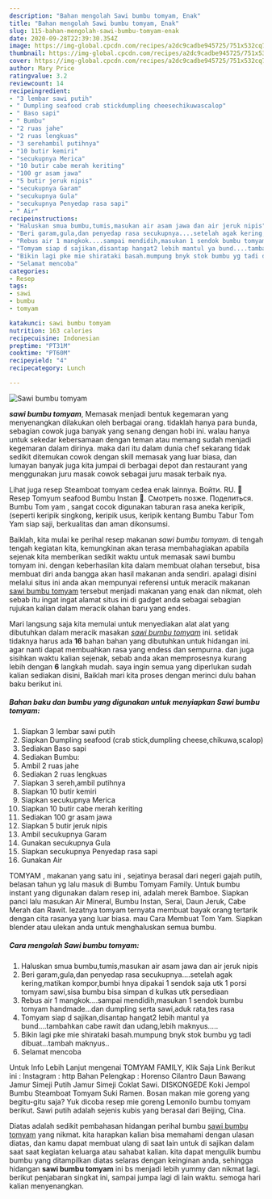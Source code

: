 ```yaml
---
description: "Bahan mengolah Sawi bumbu tomyam, Enak"
title: "Bahan mengolah Sawi bumbu tomyam, Enak"
slug: 115-bahan-mengolah-sawi-bumbu-tomyam-enak
date: 2020-09-28T22:39:30.354Z
image: https://img-global.cpcdn.com/recipes/a2dc9cadbe945725/751x532cq70/sawi-bumbu-tomyam-foto-resep-utama.jpg
thumbnail: https://img-global.cpcdn.com/recipes/a2dc9cadbe945725/751x532cq70/sawi-bumbu-tomyam-foto-resep-utama.jpg
cover: https://img-global.cpcdn.com/recipes/a2dc9cadbe945725/751x532cq70/sawi-bumbu-tomyam-foto-resep-utama.jpg
author: Mary Price
ratingvalue: 3.2
reviewcount: 14
recipeingredient:
- "3 lembar sawi putih"
- " Dumpling seafood crab stickdumpling cheesechikuwascalop"
- " Baso sapi"
- " Bumbu"
- "2 ruas jahe"
- "2 ruas lengkuas"
- "3 serehambil putihnya"
- "10 butir kemiri"
- "secukupnya Merica"
- "10 butir cabe merah keriting"
- "100 gr asam jawa"
- "5 butir jeruk nipis"
- "secukupnya Garam"
- "secukupnya Gula"
- "secukupnya Penyedap rasa sapi"
- " Air"
recipeinstructions:
- "Haluskan smua bumbu,tumis,masukan air asam jawa dan air jeruk nipis"
- "Beri garam,gula,dan penyedap rasa secukupnya....setelah agak kering,matikan kompor,bumbi hnya dipakai 1 sendok saja utk 1 porsi tomyam sawi,sisa bumbu bisa simpan d kulkas utk persediaan"
- "Rebus air 1 mangkok....sampai mendidih,masukan 1 sendok bumbu tomyam handmade...dan dumpling serta sawi,aduk rata,tes rasa"
- "Tomyam siap d sajikan,disantap hangat2 lebih mantul ya bund....tambahkan cabe rawit dan udang,lebih maknyus....."
- "Bikin lagi pke mie shirataki basah.mumpung bnyk stok bumbu yg tadi dibuat...tambah maknyus.."
- "Selamat mencoba"
categories:
- Resep
tags:
- sawi
- bumbu
- tomyam

katakunci: sawi bumbu tomyam 
nutrition: 163 calories
recipecuisine: Indonesian
preptime: "PT31M"
cooktime: "PT60M"
recipeyield: "4"
recipecategory: Lunch

---
```



![Sawi bumbu tomyam](https://img-global.cpcdn.com/recipes/a2dc9cadbe945725/751x532cq70/sawi-bumbu-tomyam-foto-resep-utama.jpg)

<b><i>sawi bumbu tomyam</i></b>, Memasak menjadi bentuk kegemaran yang menyenangkan dilakukan oleh berbagai orang. tidaklah hanya para bunda, sebagian cowok juga banyak yang senang dengan hobi ini. walau hanya untuk sekedar kebersamaan dengan teman atau memang sudah menjadi kegemaran dalam dirinya. maka dari itu dalam dunia chef sekarang tidak sedikit ditemukan cowok dengan skill memasak yang luar biasa, dan lumayan banyak juga kita jumpai di berbagai depot dan restaurant yang menggunakan juru masak cowok sebagai juru masak terbaik nya.

Lihat juga resep Steamboat tomyam cedea enak lainnya. Войти. RU. 🥘 Resep Tomyum seafood Bumbu Instan 🍤. Смотреть позже. Поделиться. Bumbu Tom yam , sangat cocok digunakan taburan rasa aneka keripik, (seperti keripik singkong, keripik usus, keripik kentang Bumbu Tabur Tom Yam siap saji, berkualitas dan aman dikonsumsi.

Baiklah, kita mulai ke perihal resep makanan <i>sawi bumbu tomyam</i>. di tengah tengah kegiatan kita, kemungkinan akan terasa membahagiakan apabila sejenak kita memberikan sedikit waktu untuk memasak sawi bumbu tomyam ini. dengan keberhasilan kita dalam membuat olahan tersebut, bisa membuat diri anda bangga akan hasil makanan anda sendiri. apalagi disini melalui situs ini anda akan mempunyai referensi untuk meracik makanan <u>sawi bumbu tomyam</u> tersebut menjadi makanan yang enak dan nikmat, oleh sebab itu ingat ingat alamat situs ini di gadget anda sebagai sebagian rujukan kalian dalam meracik olahan baru yang endes.


Mari langsung saja kita memulai untuk menyediakan alat alat yang dibutuhkan dalam meracik masakan <u><i>sawi bumbu tomyam</i></u> ini. setidak tidaknya harus ada <b>16</b> bahan bahan yang dibutuhkan untuk hidangan ini. agar nanti dapat membuahkan rasa yang endess dan sempurna. dan juga sisihkan waktu kalian sejenak, sebab anda akan memprosesnya kurang lebih dengan <b>6</b> langkah mudah. saya ingin semua yang diperlukan sudah kalian sediakan disini, Baiklah mari kita proses dengan merinci dulu bahan baku berikut ini.

<!--inarticleads1-->

##### Bahan baku dan bumbu yang digunakan untuk menyiapkan Sawi bumbu tomyam:

1. Siapkan 3 lembar sawi putih
1. Siapkan  Dumpling seafood (crab stick,dumpling cheese,chikuwa,scalop)
1. Sediakan  Baso sapi
1. Sediakan  Bumbu:
1. Ambil 2 ruas jahe
1. Sediakan 2 ruas lengkuas
1. Siapkan 3 sereh,ambil putihnya
1. Siapkan 10 butir kemiri
1. Siapkan secukupnya Merica
1. Siapkan 10 butir cabe merah keriting
1. Sediakan 100 gr asam jawa
1. Siapkan 5 butir jeruk nipis
1. Ambil secukupnya Garam
1. Gunakan secukupnya Gula
1. Siapkan secukupnya Penyedap rasa sapi
1. Gunakan  Air


TOMYAM , makanan yang satu ini , sejatinya berasal dari negeri gajah putih, belasan tahun yg lalu masuk di Bumbu Tomyam Family. Untuk bumbu instant yang digunakan dalam resep ini, adalah merek Bamboe. Siapkan panci lalu masukan Air Mineral, Bumbu Instan, Serai, Daun Jeruk, Cabe Merah dan Rawit. lezatnya tomyam ternyata membuat bayak orang tertarik dengan cita rasanya yang luar biasa. mau Cara Membuat Tom Yam. Siapkan blender atau ulekan anda untuk menghaluskan semua bumbu. 

<!--inarticleads2-->

##### Cara mengolah Sawi bumbu tomyam:

1. Haluskan smua bumbu,tumis,masukan air asam jawa dan air jeruk nipis
1. Beri garam,gula,dan penyedap rasa secukupnya....setelah agak kering,matikan kompor,bumbi hnya dipakai 1 sendok saja utk 1 porsi tomyam sawi,sisa bumbu bisa simpan d kulkas utk persediaan
1. Rebus air 1 mangkok....sampai mendidih,masukan 1 sendok bumbu tomyam handmade...dan dumpling serta sawi,aduk rata,tes rasa
1. Tomyam siap d sajikan,disantap hangat2 lebih mantul ya bund....tambahkan cabe rawit dan udang,lebih maknyus.....
1. Bikin lagi pke mie shirataki basah.mumpung bnyk stok bumbu yg tadi dibuat...tambah maknyus..
1. Selamat mencoba


Untuk Info Lebih Lanjut mengenai TOMYAM FAMILY, Klik Saja Link Berikut ini : Instagram : http Bahan Pelengkap : Horenso Cilantro Daun Bawang Jamur Simeji Putih Jamur Simeji Coklat Sawi. DISKONGEDE Koki Jempol Bumbu Steamboat Tomyam Suki Ramen. Bosan makan mie goreng yang begitu-gitu saja? Yuk dicoba resep mie goreng Lemonilo bumbu tomyam berikut. Sawi putih adalah sejenis kubis yang berasal dari Beijing, Cina. 

Diatas adalah sedikit pembahasan hidangan perihal bumbu <u>sawi bumbu tomyam</u> yang nikmat. kita harapkan kalian bisa memahami dengan ulasan diatas, dan kamu dapat membuat ulang di saat lain untuk di sajikan dalam saat saat kegiatan keluarga atau sahabat kalian. kita dapat mengulik bumbu bumbu yang ditampilkan diatas selaras dengan keinginan anda, sehingga hidangan <b>sawi bumbu tomyam</b> ini bs menjadi lebih yummy dan nikmat lagi. berikut penjabaran singkat ini, sampai jumpa lagi di lain waktu. semoga hari kalian menyenangkan.
